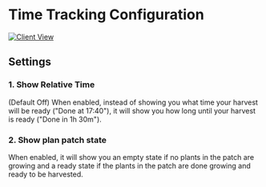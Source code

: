 # Time Tracking Configuration

[![Client View](https://thumbs.gfycat.com/ShorttermCooperativeGalapagosmockingbird-size_restricted.gif)](https://gfycat.com/ShorttermCooperativeGalapagosmockingbird)

## Settings

### 1. Show Relative Time

(Default Off) When enabled, instead of showing you what time your harvest will be ready ("Done at 17:40"), it will show you how long until your harvest is ready ("Done in 1h 30m").

### 2. Show plan patch state
When enabled, it will show you an empty state if no plants in the patch are growing and a ready state if the plants in the patch are done growing and ready to be harvested.
